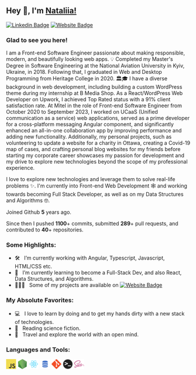 ## Hey 👋, I'm [Nataliia!](https://github.com/nataliia-reshetnikova/)

[![Linkedin Badge](https://img.shields.io/badge/-LinkedIn-0e76a8?style=flat-square&logo=Linkedin&logoColor=white)](https://linkedin.com/in/nataliiareshetnikova)
[![Website Badge](https://img.shields.io/badge/Website-3b5998?style=flat-square&logo=google-chrome&logoColor=white)](https://nataliiareshetnikova.wordpress.com/)

### Glad to see you here! &nbsp;

I am a Front-end Software Engineer passionate about making responsible, modern, and beautifully looking web apps. 💡 Completed my Master's Degree in Software Engineering at the National Aviation University in Kyiv, Ukraine, in 2018. Following that, I graduated in Web and Desktop Programming from Heritage College in 2020. 🏛️🎓 
I have a diverse background in web development, including building a custom WordPress theme during my internship at B Media Shop. As a React/WordPress Web Developer on Upwork, I achieved Top Rated status with a 91% client satisfaction rate. At Mitel in the role of Front-end Software Engineer from October 2020 to September 2023, I worked on UCaaS (Unified communication as a service) web applications, served as a prime developer for a cross-platform messaging Angular component, and significantly enhanced an all-in-one collaboration app by improving performance and adding new functionality. 
Additionally, my personal projects, such as volunteering to update a website for a charity in Ottawa, creating a Covid-19 map of cases, and crafting personal blog websites for my friends before starting my corporate career showcases my passion for development and my drive to explore new technologies beyond the scope of my professional experience.

I love to explore new technologies and leverage them to solve real-life problems ✨.
I'm currently into Front-end Web Development 🕸️ and working towards becoming Full Stack Developer, as well as on my Data Structures and Algorithms 🤓.

Joined Github **5** years ago.

Since then I pushed **1100**+ commits, submitted **289**+ pull requests,  and contributed to **40**+  repositories.

### Some Highlights:

- 🛠 &nbsp; I’m currently working with Angular, Typescript, Javascript, HTML/CSS etc.
- 🚀 &nbsp; I’m currently learning to become a Full-Stack Dev, and also React, Data Structures, and Algorithms.
- 👨🏻‍💻 &nbsp; Some of my projects are available on [![Website Badge](https://img.shields.io/badge/Website-3b5998?style=flat-square&logo=google-chrome&logoColor=white)](https://nataliiareshetnikova.wordpress.com/)
<!-- - 📝 &nbsp; Checkout my [Resume](https://github.com/iampavangandhi/iampavangandhi/blob/master/resume.pdf).-->

### My Absolute Favorites:

- 💻 &nbsp; I love to learn by doing and to get my hands dirty with a new stack of technologies.
- 📰 &nbsp; Reading science fiction.
- 🍕 &nbsp; Travel and explore the world with an open mind.

### Languages and Tools:

<code><img height="27" src="https://raw.githubusercontent.com/github/explore/80688e429a7d4ef2fca1e82350fe8e3517d3494d/topics/javascript/javascript.png" alt="javascript"></code>
<code><img height="27" src="https://raw.githubusercontent.com/github/explore/80688e429a7d4ef2fca1e82350fe8e3517d3494d/topics/nodejs/nodejs.png" alt="nodejs"></code>
<code><img height="27" src="https://raw.githubusercontent.com/github/explore/80688e429a7d4ef2fca1e82350fe8e3517d3494d/topics/react/react.png" alt="react"></code>
<code><img height="27" src="https://raw.githubusercontent.com/github/explore/80688e429a7d4ef2fca1e82350fe8e3517d3494d/topics/sql/sql.png" alt="sql"></code>
<code><img height="27" src="https://raw.githubusercontent.com/devicons/devicon/master/icons/git/git-original.svg" alt="git"></code>
<code><img height="27" src="https://raw.githubusercontent.com/github/explore/80688e429a7d4ef2fca1e82350fe8e3517d3494d/topics/terminal/terminal.png" alt="terminal"></code>
<code><img height="27" src="https://raw.githubusercontent.com/github/explore/80688e429a7d4ef2fca1e82350fe8e3517d3494d/topics/sass/sass.png" alt="sass"></code>
